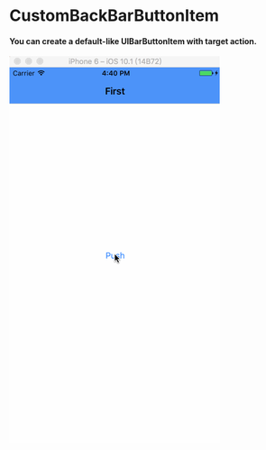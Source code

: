 # CustomBackBarButtonItem

#### You can create a default-like UIBarButtonItem with target action.
![alt tag](https://github.com/Leoshu/CustomBackBarButtonItem/blob/master/demo.gif)
